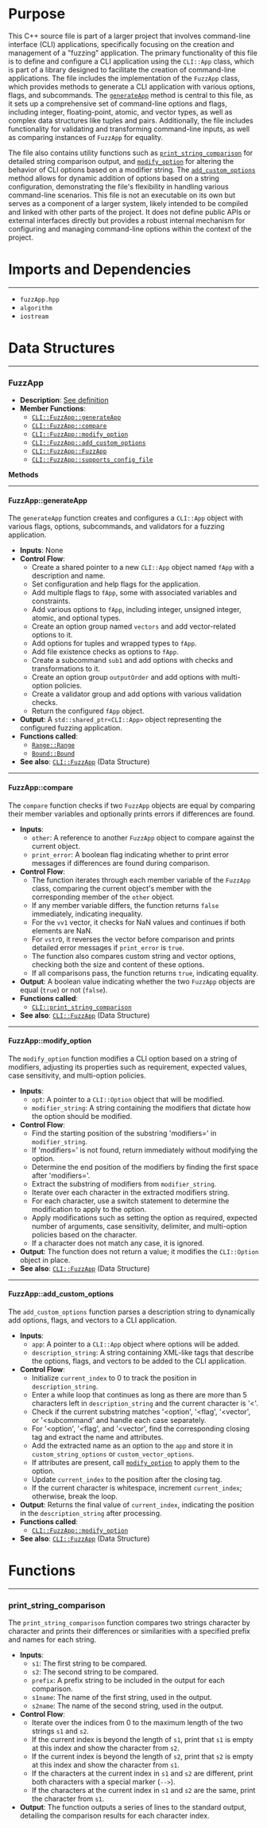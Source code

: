 # Purpose
This C++ source file is part of a larger project that involves command-line interface (CLI) applications, specifically focusing on the creation and management of a "fuzzing" application. The primary functionality of this file is to define and configure a CLI application using the `CLI::App` class, which is part of a library designed to facilitate the creation of command-line applications. The file includes the implementation of the `FuzzApp` class, which provides methods to generate a CLI application with various options, flags, and subcommands. The [`generateApp`](#FuzzAppgenerateApp) method is central to this file, as it sets up a comprehensive set of command-line options and flags, including integer, floating-point, atomic, and vector types, as well as complex data structures like tuples and pairs. Additionally, the file includes functionality for validating and transforming command-line inputs, as well as comparing instances of `FuzzApp` for equality.

The file also contains utility functions such as [`print_string_comparison`](#print_string_comparison) for detailed string comparison output, and [`modify_option`](#FuzzAppmodify_option) for altering the behavior of CLI options based on a modifier string. The [`add_custom_options`](#FuzzAppadd_custom_options) method allows for dynamic addition of options based on a string configuration, demonstrating the file's flexibility in handling various command-line scenarios. This file is not an executable on its own but serves as a component of a larger system, likely intended to be compiled and linked with other parts of the project. It does not define public APIs or external interfaces directly but provides a robust internal mechanism for configuring and managing command-line options within the context of the project.
# Imports and Dependencies

---
- `fuzzApp.hpp`
- `algorithm`
- `iostream`


# Data Structures

---
### FuzzApp<!-- {{#data_structure:CLI::FuzzApp}} -->
- **Description**: [See definition](fuzzApp.hpp.driver.md#FuzzApp)
- **Member Functions**:
    - [`CLI::FuzzApp::generateApp`](#FuzzAppgenerateApp)
    - [`CLI::FuzzApp::compare`](#FuzzAppcompare)
    - [`CLI::FuzzApp::modify_option`](#FuzzAppmodify_option)
    - [`CLI::FuzzApp::add_custom_options`](#FuzzAppadd_custom_options)
    - [`CLI::FuzzApp::FuzzApp`](fuzzApp.hpp.driver.md#FuzzAppFuzzApp)
    - [`CLI::FuzzApp::supports_config_file`](fuzzApp.hpp.driver.md#FuzzAppsupports_config_file)

**Methods**

---
#### FuzzApp::generateApp<!-- {{#callable:CLI::FuzzApp::generateApp}} -->
The `generateApp` function creates and configures a `CLI::App` object with various flags, options, subcommands, and validators for a fuzzing application.
- **Inputs**: None
- **Control Flow**:
    - Create a shared pointer to a new `CLI::App` object named `fApp` with a description and name.
    - Set configuration and help flags for the application.
    - Add multiple flags to `fApp`, some with associated variables and constraints.
    - Add various options to `fApp`, including integer, unsigned integer, atomic, and optional types.
    - Create an option group named `vectors` and add vector-related options to it.
    - Add options for tuples and wrapped types to `fApp`.
    - Add file existence checks as options to `fApp`.
    - Create a subcommand `sub1` and add options with checks and transformations to it.
    - Create an option group `outputOrder` and add options with multi-option policies.
    - Create a validator group and add options with various validation checks.
    - Return the configured `fApp` object.
- **Output**: A `std::shared_ptr<CLI::App>` object representing the configured fuzzing application.
- **Functions called**:
    - [`Range::Range`](../include/CLI/Validators.hpp.driver.md#RangeRange)
    - [`Bound::Bound`](../include/CLI/Validators.hpp.driver.md#BoundBound)
- **See also**: [`CLI::FuzzApp`](fuzzApp.hpp.driver.md#FuzzApp)  (Data Structure)


---
#### FuzzApp::compare<!-- {{#callable:CLI::FuzzApp::compare}} -->
The `compare` function checks if two `FuzzApp` objects are equal by comparing their member variables and optionally prints errors if differences are found.
- **Inputs**:
    - `other`: A reference to another `FuzzApp` object to compare against the current object.
    - `print_error`: A boolean flag indicating whether to print error messages if differences are found during comparison.
- **Control Flow**:
    - The function iterates through each member variable of the `FuzzApp` class, comparing the current object's member with the corresponding member of the `other` object.
    - If any member variable differs, the function returns `false` immediately, indicating inequality.
    - For the `vv1` vector, it checks for NaN values and continues if both elements are NaN.
    - For `vstrD`, it reverses the vector before comparison and prints detailed error messages if `print_error` is `true`.
    - The function also compares custom string and vector options, checking both the size and content of these options.
    - If all comparisons pass, the function returns `true`, indicating equality.
- **Output**: A boolean value indicating whether the two `FuzzApp` objects are equal (`true`) or not (`false`).
- **Functions called**:
    - [`CLI::print_string_comparison`](#print_string_comparison)
- **See also**: [`CLI::FuzzApp`](fuzzApp.hpp.driver.md#FuzzApp)  (Data Structure)


---
#### FuzzApp::modify\_option<!-- {{#callable:CLI::FuzzApp::modify_option}} -->
The `modify_option` function modifies a CLI option based on a string of modifiers, adjusting its properties such as requirement, expected values, case sensitivity, and multi-option policies.
- **Inputs**:
    - `opt`: A pointer to a `CLI::Option` object that will be modified.
    - `modifier_string`: A string containing the modifiers that dictate how the option should be modified.
- **Control Flow**:
    - Find the starting position of the substring 'modifiers=' in `modifier_string`.
    - If 'modifiers=' is not found, return immediately without modifying the option.
    - Determine the end position of the modifiers by finding the first space after 'modifiers='.
    - Extract the substring of modifiers from `modifier_string`.
    - Iterate over each character in the extracted modifiers string.
    - For each character, use a switch statement to determine the modification to apply to the option.
    - Apply modifications such as setting the option as required, expected number of arguments, case sensitivity, delimiter, and multi-option policies based on the character.
    - If a character does not match any case, it is ignored.
- **Output**: The function does not return a value; it modifies the `CLI::Option` object in place.
- **See also**: [`CLI::FuzzApp`](fuzzApp.hpp.driver.md#FuzzApp)  (Data Structure)


---
#### FuzzApp::add\_custom\_options<!-- {{#callable:CLI::FuzzApp::add_custom_options}} -->
The `add_custom_options` function parses a description string to dynamically add options, flags, and vectors to a CLI application.
- **Inputs**:
    - `app`: A pointer to a `CLI::App` object where options will be added.
    - `description_string`: A string containing XML-like tags that describe the options, flags, and vectors to be added to the CLI application.
- **Control Flow**:
    - Initialize `current_index` to 0 to track the position in `description_string`.
    - Enter a while loop that continues as long as there are more than 5 characters left in `description_string` and the current character is '<'.
    - Check if the current substring matches '<option', '<flag', '<vector', or '<subcommand' and handle each case separately.
    - For '<option', '<flag', and '<vector', find the corresponding closing tag and extract the name and attributes.
    - Add the extracted name as an option to the `app` and store it in `custom_string_options` or `custom_vector_options`.
    - If attributes are present, call [`modify_option`](#FuzzAppmodify_option) to apply them to the option.
    - Update `current_index` to the position after the closing tag.
    - If the current character is whitespace, increment `current_index`; otherwise, break the loop.
- **Output**: Returns the final value of `current_index`, indicating the position in the `description_string` after processing.
- **Functions called**:
    - [`CLI::FuzzApp::modify_option`](#FuzzAppmodify_option)
- **See also**: [`CLI::FuzzApp`](fuzzApp.hpp.driver.md#FuzzApp)  (Data Structure)



# Functions

---
### print\_string\_comparison<!-- {{#callable:CLI::print_string_comparison}} -->
The `print_string_comparison` function compares two strings character by character and prints their differences or similarities with a specified prefix and names for each string.
- **Inputs**:
    - `s1`: The first string to be compared.
    - `s2`: The second string to be compared.
    - `prefix`: A prefix string to be included in the output for each comparison.
    - `s1name`: The name of the first string, used in the output.
    - `s2name`: The name of the second string, used in the output.
- **Control Flow**:
    - Iterate over the indices from 0 to the maximum length of the two strings `s1` and `s2`.
    - If the current index is beyond the length of `s1`, print that `s1` is empty at this index and show the character from `s2`.
    - If the current index is beyond the length of `s2`, print that `s2` is empty at this index and show the character from `s1`.
    - If the characters at the current index in `s1` and `s2` are different, print both characters with a special marker (`-->`).
    - If the characters at the current index in `s1` and `s2` are the same, print the character from `s1`.
- **Output**: The function outputs a series of lines to the standard output, detailing the comparison results for each character index.


